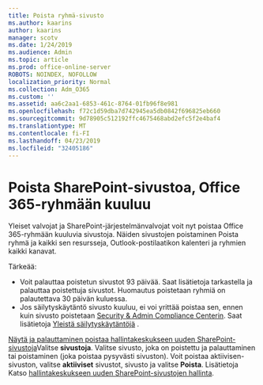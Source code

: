 ```yaml
---
title: Poista ryhmä-sivusto
ms.author: kaarins
author: kaarins
manager: scotv
ms.date: 1/24/2019
ms.audience: Admin
ms.topic: article
ms.prod: office-online-server
ROBOTS: NOINDEX, NOFOLLOW
localization_priority: Normal
ms.collection: Adm_O365
ms.custom: ''
ms.assetid: aa6c2aa1-6853-461c-8764-01fb96f8e981
ms.openlocfilehash: f72c1d59dba7d742945ea5db0842f696825eb660
ms.sourcegitcommit: 9d78905c512192ffc4675468abd2efc5f2e4baf4
ms.translationtype: MT
ms.contentlocale: fi-FI
ms.lasthandoff: 04/23/2019
ms.locfileid: "32405186"
---
```

# <a name="delete-a-sharepoint-site-that-belongs-to-an-office-365-group"></a>Poista SharePoint-sivustoa, Office 365-ryhmään kuuluu

Yleiset valvojat ja SharePoint-järjestelmänvalvojat voit nyt poistaa Office 365-ryhmään kuuluvia sivustoja. Näiden sivustojen poistaminen Poista ryhmä ja kaikki sen resursseja, Outlook-postilaatikon kalenteri ja ryhmien kaikki kanavat.
  
Tärkeää:
- Voit palauttaa poistetun sivustot 93 päivää. Saat lisätietoja tarkastella ja palauttaa poistettuja sivustot. Huomautus poistetaan ryhmiä on palautettava 30 päivän kuluessa. 
- Jos säilytyskäytäntö sivusto kuuluu, ei voi yrittää poistaa sen, ennen kuin sivusto poistetaan [Security &amp; Admin Compliance Centerin](https://protection.office.com/?rfr=AdminCenter#/retention). Saat lisätietoja [Yleistä säilytyskäytäntöjä](https://docs.microsoft.com/office365/securitycompliance/retention-policies#content-in-onedrive-accounts-and-sharepoint-sites) . 
  
[Näytä ja palauttaminen poistaa hallintakeskukseen uuden SharePoint-sivustoja](https://docs.microsoft.com/sharepoint/view-and-restore-deleted-sites-in-new-admin-center)Valitse **sivustoja**. Valitse sivusto, joka on poistettu ja palauttaminen tai poistaminen (joka poistaa pysyvästi sivuston). Voit poistaa aktiivisen-sivuston, valitse **aktiiviset** sivustot, sivusto ja valitse **Poista**. Lisätietoja Katso [hallintakeskukseen uuden SharePoint-sivustojen hallinta](https://docs.microsoft.com/sharepoint/manage-sites-in-new-admin-center).
  

